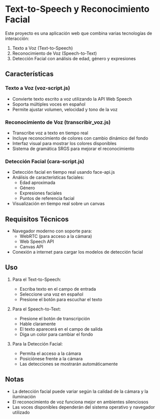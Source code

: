 # Text-to-Speech y Reconocimiento Facial

Este proyecto es una aplicación web que combina varias tecnologías de interacción:

1. Texto a Voz (Text-to-Speech)
2. Reconocimiento de Voz (Speech-to-Text)
3. Detección Facial con análisis de edad, género y expresiones

## Características

### Texto a Voz (voz-script.js)
- Convierte texto escrito a voz utilizando la API Web Speech
- Soporta múltiples voces en español
- Permite ajustar volumen, velocidad y tono de la voz

### Reconocimiento de Voz (transcribir_voz.js)
- Transcribe voz a texto en tiempo real
- Incluye reconocimiento de colores con cambio dinámico del fondo
- Interfaz visual para mostrar los colores disponibles
- Sistema de gramática SRGS para mejorar el reconocimiento

### Detección Facial (cara-script.js)
- Detección facial en tiempo real usando face-api.js
- Análisis de características faciales:
  - Edad aproximada
  - Género
  - Expresiones faciales
  - Puntos de referencia facial
- Visualización en tiempo real sobre un canvas

## Requisitos Técnicos
- Navegador moderno con soporte para:
  - WebRTC (para acceso a la cámara)
  - Web Speech API
  - Canvas API
- Conexión a internet para cargar los modelos de detección facial

## Uso
1. Para el Text-to-Speech:
   - Escriba texto en el campo de entrada
   - Seleccione una voz en español
   - Presione el botón para escuchar el texto

2. Para el Speech-to-Text:
   - Presione el botón de transcripción
   - Hable claramente
   - El texto aparecerá en el campo de salida
   - Diga un color para cambiar el fondo

3. Para la Detección Facial:
   - Permita el acceso a la cámara
   - Posiciónese frente a la cámara
   - Las detecciones se mostrarán automáticamente

## Notas
- La detección facial puede variar según la calidad de la cámara y la iluminación
- El reconocimiento de voz funciona mejor en ambientes silenciosos
- Las voces disponibles dependerán del sistema operativo y navegador utilizado
